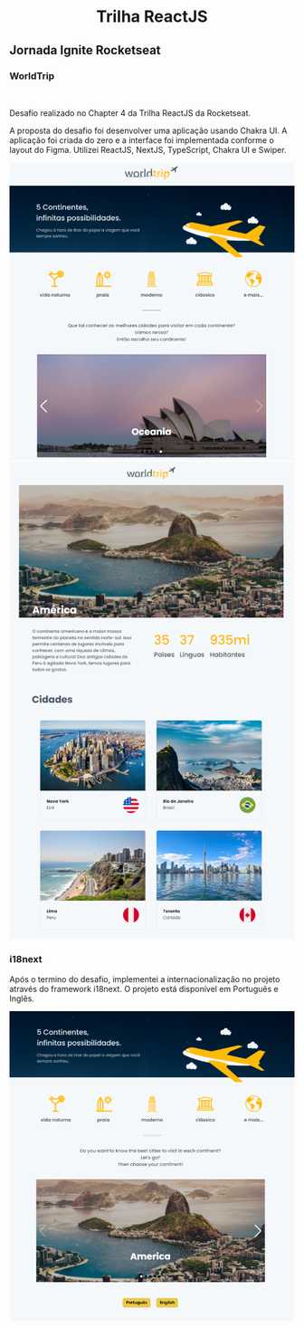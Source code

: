 <h1 align="center">Trilha ReactJS</h1>
<h2>Jornada Ignite Rocketseat</h2>
<div align="left">
    <h3>WorldTrip</h3>
    <br>
    <p>Desafio realizado no Chapter 4 da Trilha ReactJS da Rocketseat.</p>
    <p>A proposta do desafio foi desenvolver uma aplicação usando Chakra UI. A aplicação foi criada do zero e a interface foi implementada conforme o layout do Figma.
    Utilizei ReactJS, NextJS, TypeScript, Chakra UI e Swiper.</p>
</div>
<div align="center">
    <img src="/public/img/readme/landpage.png">
    <br>
    <img src="/public/img/readme/continent.png">
</div>
<div align="left">
    <h3>i18next</h3>
    <p>Após o termino do desafio, implementei a internacionalização no projeto através do framework i18next. O projeto está disponível em Português e Inglês.</p>
</div>
<div align="center">
    <img src="/public/img/readme/i18next.png">
</div>
